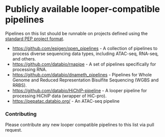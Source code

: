 # Publicly available looper-compatible pipelines

Pipelines on this list should be runnable on projects defined using the [standard PEP project format](http://pep.databio.org/en/latest/).

* https://github.com/epigen/open_pipelines - A collection of pipelines to process diverse sequencing data types, including ATAC-seq, RNA-seq, and others.
* https://github.com/databio/rnapipe - A set of pipelines specifically for processing RNA.
* https://github.com/databio/dnameth_pipelines - Pipelines for Whole Genome and Reduced Representation Bisulfite Sequencing (WGBS and RRBS).
* https://github.com/databio/HiChIP-pipeline - A looper pipeline for processing HiChIP data (wrapper of HiC-pro).
* https://pepatac.databio.org/ - An ATAC-seq pipeline

### Contributing

Please contribute any new looper compatible pipelines to this list via pull request.
